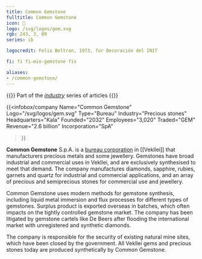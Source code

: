 ```yaml
---
title: Common Gemstone
fulltitle: Common Gemstone
icon: 💎
logo: /svg/logos/gem.svg
rgb: 243, 3, 89
series: ib

logocredit: Felix Beltran, 1973, for Decoración del INIT

fi: fi fi-min-gemstone fis

aliases:
- /common-gemstone/
---
```

{{<note series>}}
 Part of the *[industry](/industry/)* series of articles
{{</note>}}

{{<infobox/company
	  Name="Common Gemstone"
	  Logo="/svg/logos/gem.svg"
	  Type="Bureau"
	  Industry="Precious stones"
	  Headquarters="Kala"
	  Founded="2032"
	  Employees="3,020"
	  Traded="GEM"
	  Revenue="2.6 billion"
	  Incorporation="SpA"
  >}}

<span class="fi fi-min-gemstone fis"></span> **Common Gemstone** S.p.A. is a [bureau corporation](/bureaus/) in [[Vekllei]] that manufacturers precious metals and some jewellery. Gemstones have broad industrial and commercial uses in Vekllei, and are exclusively synthesised to meet that demand. The company manufactures diamonds, sapphire, rubies, garnets and quartz for industrial and commercial applications, and an array of precious and semiprecious stones for commercial use and jewellery.

Common Gemstone uses modern methods for gemstone synthesis, including liquid metal immersion and flux processes for different types of gemstones. Surplus product is exported overseas in batches, which often impacts on the tightly controlled gemstone market. The company has been litigated by gemstone cartels like De Beers after flooding the international market with unregistered and synthetic diamonds.

The company is responsible for the security of existing natural mine sites, which have been closed by the government. All Vekllei gems and precious stones today are produced synthetically by Common Gemstone.

